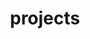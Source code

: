 ---
layout: page
title: projects
permalink: /projects/
description: A growing collection of your cool projects.
nav: true
display_categories: [work, fun]
horizontal: false
---